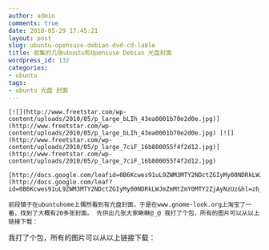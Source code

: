 ```yaml
---
author: admin
comments: true
date: 2010-05-29 17:45:21
layout: post
slug: ubuntu-opensuse-debian-dvd-cd-lable
title: 收集的几张ubuntu和Opensuse Debian 光盘封面
wordpress_id: 132
categories:
- ubuntu
tags:
- ubuntu 光盘 封面
---
```


	[![](http://www.freetstar.com/wp-content/uploads/2010/05/p_large_bLIh_43ea0001b70e2d0e.jpg)](http://www.freetstar.com/wp-content/uploads/2010/05/p_large_bLIh_43ea0001b70e2d0e.jpg) [![](http://www.freetstar.com/wp-content/uploads/2010/05/p_large_7ciF_16b800055f4f2d12.jpg)](http://www.freetstar.com/wp-content/uploads/2010/05/p_large_7ciF_16b800055f4f2d12.jpg)

	[http://docs.google.com/leafid=0B6Kcwes91uL9ZWM3MTY2NDctZGIyMy00NDRkLWJmZmMtZmY0MTY2ZjAyNzUz&hl=zh_CN](http://docs.google.com/leaf?id=0B6Kcwes91uL9ZWM3MTY2NDctZGIyMy00NDRkLWJmZmMtZmY0MTY2ZjAyNzUz&hl=zh_CN)

	前段镇子在ubuntuhome上偶然看到有光盘封面，于是在www.gnome-look.org上淘宝了一番，找到了大概有20多张封面。 先供出几张大家瞅瞅@_@ 我打了个包，所有的图片可以从以上链接下载：

我打了个包，所有的图片可以从以上链接下载：

